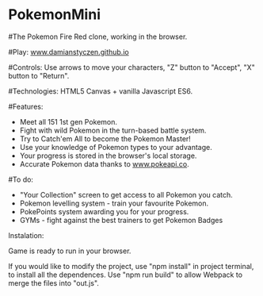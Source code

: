 # PokemonMini

#The Pokemon Fire Red clone, working in the browser.

#Play: 
www.damianstyczen.github.io

#Controls: 
Use arrows to move your characters, "Z" button to "Accept", "X" button to "Return".

#Technologies: 
HTML5 Canvas + vanilla Javascript ES6.

#Features:

- Meet all 151 1st gen Pokemon.
- Fight with wild Pokemon in the turn-based battle system.
- Try to Catch'em All to become the Pokemon Master!
- Use your knowledge of Pokemon types to your advantage.
- Your progress is stored in the browser's local storage.
- Accurate Pokemon data thanks to www.pokeapi.co.

#To do:

- "Your Collection" screen to get access to all Pokemon you catch.
- Pokemon levelling system - train your favourite Pokemon.
- PokePoints system awarding you for your progress.
- GYMs - fight against the best trainers to get Pokemon Badges

Instalation:

Game is ready to run in your browser.

If you would like to modify the project, use "npm install" in project terminal, to install all the dependences.
Use "npm run build" to allow Webpack to merge the files into "out.js".








